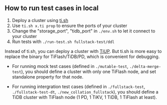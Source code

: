 ## How to run test cases in local

1. Deploy a cluster using [ti.sh](https://github.com/pingcap/tiflash/blob/master/integrated/docs/ti.sh.md)
2. Use `ti.sh x.ti prop` to ensure the ports of your cluster
3. Change the "storage_port", "tidb_port" in `./env.sh` to let it connect to your cluster
4. Run tests with `./run-test.sh fullstack-test/ddl`

Instead of ti.sh, you can deploy a cluster with [TiUP](https://tiup.io/). But ti.sh is more easy to replace the binary for TiFlash/TiDB/PD, which is convenient for debugging.

* For running mock test cases (defined in `./mutable-test`, `./delta-merge-test`), you should define a cluster with only one TiFlash node, and set standalone property for that node.

* For running intergration test cases (defined in `./fullstack-test`, `./fullstack-test-dt`, `./new_collation_fullstack`), you should define a TiDB cluster with TiFlash node (1 PD, 1 TiKV, 1 TiDB, 1 TiFlash at least).

